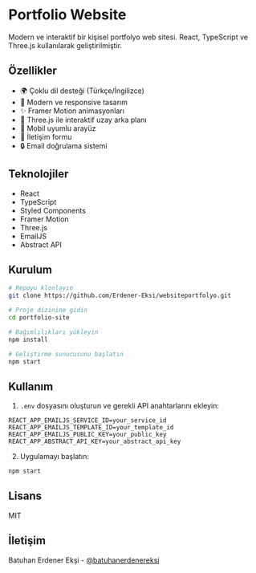 # Portfolio Website

Modern ve interaktif bir kişisel portfolyo web sitesi. React, TypeScript ve Three.js kullanılarak geliştirilmiştir.

## Özellikler

- 🌍 Çoklu dil desteği (Türkçe/İngilizce)
- 🎨 Modern ve responsive tasarım
- ✨ Framer Motion animasyonları
- 🌌 Three.js ile interaktif uzay arka planı
- 📱 Mobil uyumlu arayüz
- 📧 İletişim formu
- 🔒 Email doğrulama sistemi

## Teknolojiler

- React
- TypeScript
- Styled Components
- Framer Motion
- Three.js
- EmailJS
- Abstract API

## Kurulum

```bash
# Repoyu klonlayın
git clone https://github.com/Erdener-Eksi/websiteportfolyo.git

# Proje dizinine gidin
cd portfolio-site

# Bağımlılıkları yükleyin
npm install

# Geliştirme sunucusunu başlatın
npm start
```

## Kullanım

1. `.env` dosyasını oluşturun ve gerekli API anahtarlarını ekleyin:
```
REACT_APP_EMAILJS_SERVICE_ID=your_service_id
REACT_APP_EMAILJS_TEMPLATE_ID=your_template_id
REACT_APP_EMAILJS_PUBLIC_KEY=your_public_key
REACT_APP_ABSTRACT_API_KEY=your_abstract_api_key
```

2. Uygulamayı başlatın:
```bash
npm start
```

## Lisans

MIT

## İletişim

Batuhan Erdener Ekşi - [@batuhanerdenereksi](https://github.com/batuhanerdenereksi)
